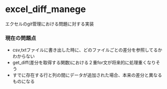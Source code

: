 # excel_diff_manege
エクセルのgit管理における問題に対する実装

### 現在の問題点

* csv,txtファイルに書き出した時に、どのファイルごとの差分を参照してるかわからない
* get_diff(差分を取得する関数)における２重for文が将来的に処理重くなりそう
* すでに存在する行と列の間にデータが追加された場合、本来の差分と異なるものになる
